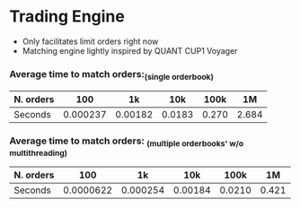 # Trading Engine
- Only facilitates limit orders right now
- Matching engine lightly inspired by QUANT CUP1 Voyager

### Average time to match orders:<sub>(single orderbook)</sub>
N. orders | 100 | 1k | 10k | 100k | 1M
--- | --- | --- | --- |--- |---
Seconds | 0.000237 | 0.00182 | 0.0183 | 0.270 | 2.684

### Average time to match orders: <sub>(multiple orderbooks' w/o multithreading)</sub>
N. orders | 100 | 1k | 10k | 100k | 1M
--- | --- | --- | --- |--- |---
Seconds | 0.0000622 | 0.000254 | 0.00184 | 0.0210 | 0.421